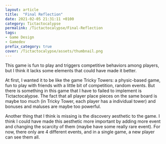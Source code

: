 ```yaml
---
layout: article
title:  "Final Reflection"
date: 2021-02-05 21:31:11 +0100
category: Tictactocalypse
permalink: /Tictactocalypse/Final-Reflection
tags:
- Game Design
- Gamedev
prefix_category: true
cover: /Tictactocalypse/assets/thumbnail.png
---
```


This game is fun to play and triggers competitive behaviors among players, but I think it lacks some elements that could have made it better.

At first, I wanted it to be like the game Tricky Towers: a physic-based game, fun to play with friends with a little bit of competition, random events. But there is something in this game that I have to failed to implement is Tictactocalypse. The fact that all player place pieces on the same board is maybe too much (in Tricky Tower, each player has a individual tower) and bonuses and maluses are maybe too powerful.

Another thing that I think is missing is the discovery aesthetic to the game. I think I could have made this aesthetic more important by adding more event and changing the scarcity of them (maybe have some really rare event). For now, there only are 4 different events, and in a single game, a new player can see them all.
